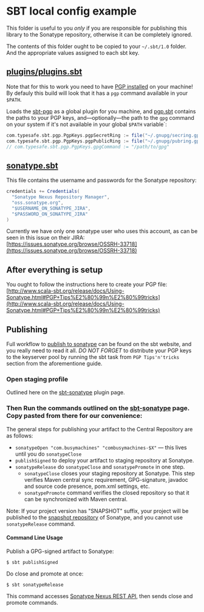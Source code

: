 # SBT local config example

This folder is useful to you _only_ if you are responsible for publishing this library to the Sonatype repository, otherwise it can be completely ignored.

The contents of this folder ought to be copied to your `~/.sbt/1.0` folder. And the appropriate values assigned to each sbt key.

## [plugins/plugins.sbt](plugins/plugins.sbt)

Note that for this to work you need to have [PGP installed](https://gpgtools.org/) on your machine! By defauly this build will look that it has a `pgp` command available in your `$PATH`.


Loads the [sbt-pgp](https://github.com/sbt/sbt-pgp) as a global plugin for you machine, and [pgp.sbt](pgp.sbt) contains the paths to your PGP keys, and—optionally—the path to the `gpg` command on your system if it's not available in your global `$PATH` variable`:

```scala
com.typesafe.sbt.pgp.PgpKeys.pgpSecretRing := file("~/.gnupg/secring.gpg")
com.typesafe.sbt.pgp.PgpKeys.pgpPublicRing := file("~/.gnupg/pubring.gpg")
// com.typesafe.sbt.pgp.PgpKeys.gpgCommand := "/path/to/gpg"
```

## [sonatype.sbt](sonatype.sbt)

This file contains the username and passwords for the Sonatype repository:

```scala
credentials += Credentials(
  "Sonatype Nexus Repository Manager",
  "oss.sonatype.org",
  "$USERNAME_ON_SONATYPE_JIRA",
  "$PASSWORD_ON_SONATYPE_JIRA"
)
```

Currently we have only one sonatype user who uses this account, as can be seen in this issue on their JIRA:
[https://issues.sonatype.org/browse/OSSRH-33718](https://issues.sonatype.org/browse/OSSRH-33718)

## After everything is setup

You ought to follow the instructions here to create your PGP file:
[http://www.scala-sbt.org/release/docs/Using-Sonatype.html#PGP+Tips%E2%80%99n%E2%80%99tricks](http://www.scala-sbt.org/release/docs/Using-Sonatype.html#PGP+Tips%E2%80%99n%E2%80%99tricks)

## Publishing

Full workflow to [publish to sonatype](http://www.scala-sbt.org/release/docs/Using-Sonatype.html#Using+Sonatype) can be found on the sbt website, and you really need to read it all. _DO NOT FORGET_ to distribute your PGP keys to the keyserver pool by running the sbt task from `PGP Tips'n'tricks` section from the aforementione guide.

### Open staging profile

Outlined here on the [sbt-sonatype](https://github.com/xerial/sbt-sonatype/blob/master/workflow.md) plugin page.

### Then Run the commands outlined on the [sbt-sonatype](https://github.com/xerial/sbt-sonatype#publishing-your-artifact) page. Copy pasted from there for our convenience:

The general steps for publishing your artifact to the Central Repository are as follows:

 * `sonatypeOpen "com.busymachines" "combusymachines-$X"` — this lives until you do `sonatypeClose`
 * `publishSigned` to deploy your artifact to staging repository at Sonatype.
 * `sonatypeRelease` do `sonatypeClose` and `sonatypePromote` in one step.
   * `sonatypeClose` closes your staging repository at Sonatype. This step verifies Maven central sync requirement, GPG-signature, javadoc
   and source code presence, pom.xml settings, etc.
   * `sonatypePromote` command verifies the closed repository so that it can be synchronized with Maven central.


Note: If your project version has "SNAPSHOT" suffix, your project will be published to the [snapshot repository](http://oss.sonatype.org/content/repositories/snapshots) of Sonatype, and you cannot use `sonatypeRelease` command.

#### Command Line Usage

Publish a GPG-signed artifact to Sonatype:
```
$ sbt publishSigned
```

Do close and promote at once:
```
$ sbt sonatypeRelease
```
This command accesses [Sonatype Nexus REST API](https://oss.sonatype.org/nexus-staging-plugin/default/docs/index.html), then sends close and promote commands.
```
